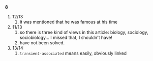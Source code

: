 **8**

1. 12/13
	1. it was mentioned that he was famous at his time
2. 11/13
	1. so there is three kind of views in this article: biology, sociology, sociobiology... I missed that, I shouldn't have!
	2. have not been solved.
3. 13/14
	1. `transient-associated` means easily, obviously linked